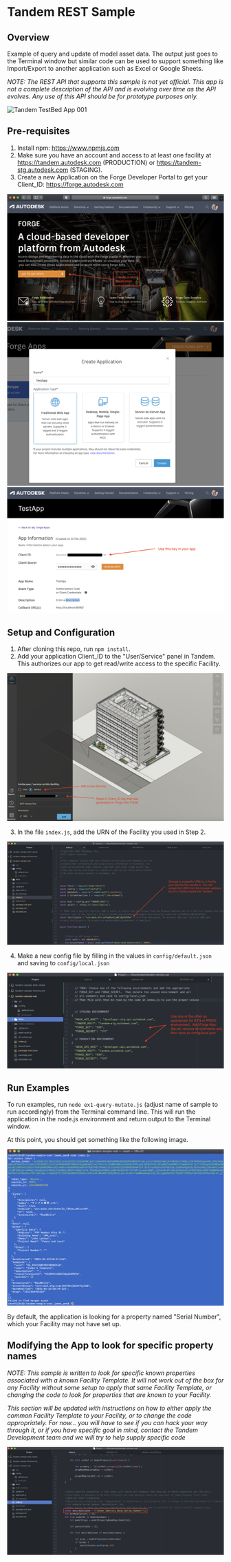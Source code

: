 # Tandem REST Sample

## Overview

Example of query and update of model asset data. The output just goes to the Terminal window but similar code can be used to support something like Import/Export to another application such as Excel or Google Sheets.

*NOTE: The REST API that supports this sample is not yet official.  This app is not a complete description of the API and is evolving over time as the API evolves.  Any use of this API should be for prototype purposes only.*

![Tandem TestBed App 001](./docs/Readme_img_001.png)


## Pre-requisites

1. Install npm: https://www.npmjs.com
2. Make sure you have an account and access to at least one facility at https://tandem.autodesk.com (PRODUCTION) or https://tandem-stg.autodesk.com (STAGING).
3. Create a new Application on the Forge Developer Portal to get your Client_ID: https://forge.autodesk.com

![Tandem TestBed App 010](./docs/Readme_img_010.png)
![Tandem TestBed App 011](./docs/Readme_img_011.png)
![Tandem TestBed App 012](./docs/Readme_img_012.png)


## Setup and Configuration

1. After cloning this repo, run `npm install`.
2. Add your application Client_ID to the "User/Service" panel in Tandem. This authorizes our app to get read/write access to the specific Facility.

![Tandem TestBed App 020](./docs/Readme_img_020.png)

3. In the file `index.js`, add the URN of the Facility you used in Step 2.

![Tandem TestBed App 021](./docs/Readme_img_021.png)

4. Make a new config file by filling in the values in `config/default.json` and saving to `config/local.json`

![Tandem TestBed App 022](./docs/Readme_img_022.png)


## Run Examples

To run examples, run `node ex1-query-mutate.js` (adjust name of sample to run accordingly) from the Terminal command line. This will run the application in the node.js environment and return output to the Terminal window.

At this point, you should get something like the following image.

![Tandem TestBed App 030](./docs/Readme_img_030.png)

By default, the application is looking for a property named "Serial Number", which your Facility may not have set up.

## Modifying the App to look for specific property names

*NOTE: This sample is written to look for specific known properties associated with a known Facility Template.  It will not work out of the box for any Facility without some setup to apply that same Facility Template, or changing the code to look for properties that are known to your Facility.*

*This section will be updated with instructions on how to either apply the common Facility Template to your Facility, or to change the code appropriately. For now... you will have to see if you can hack your way through it, or if you have specific goal in mind, contact the Tandem Development team and we will try to help supply specific code*

![Tandem TestBed App 040](./docs/Readme_img_040.png)
